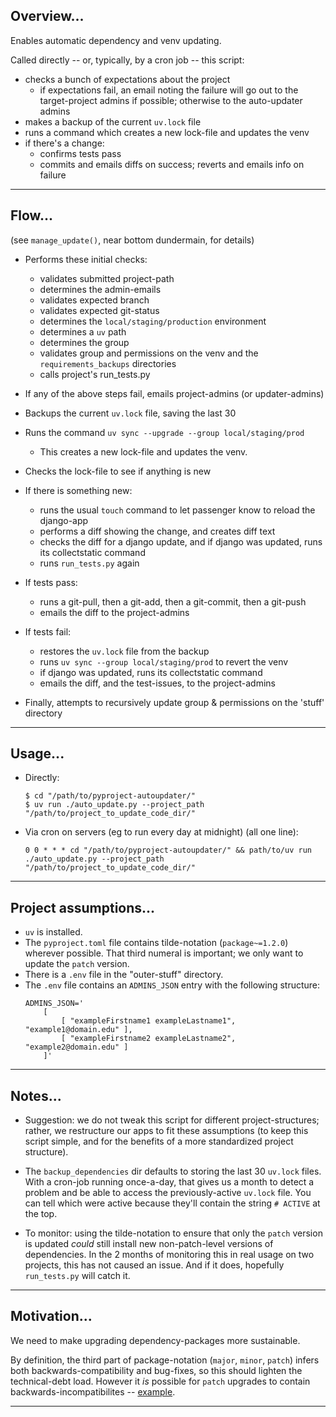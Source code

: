 ## Overview...

Enables automatic dependency and venv updating.

Called directly -- or, typically, by a cron job -- this script:
- checks a bunch of expectations about the project
    - if expectations fail, an email noting the failure will go out to the target-project admins if possible; otherwise to the auto-updater admins
- makes a backup of the current `uv.lock` file
- runs a command which  creates a new lock-file and updates the venv
- if there's a change:
    - confirms tests pass
    - commits and emails diffs on success; reverts and emails info on failure

---


## Flow...

(see `manage_update()`, near bottom dundermain, for details)

- Performs these initial checks:
    - validates submitted project-path
    - determines the admin-emails
    - validates expected branch
    - validates expected git-status
    - determines the `local/staging/production` environment
    - determines a `uv` path
    - determines the group
    - validates group and permissions on the venv and the `requirements_backups` directories
    - calls project's run_tests.py

- If any of the above steps fail, emails project-admins (or updater-admins)

- Backups the current `uv.lock` file, saving the last 30

- Runs the command `uv sync --upgrade --group local/staging/prod`
    - This creates a new lock-file and updates the venv.


- Checks the lock-file to see if anything is new

- If there is something new: 
    - runs the usual `touch` command to let passenger know to reload the django-app
    - performs a diff showing the change, and creates diff text
    - checks the diff for a django update, and if django was updated, runs its collectstatic command
    - runs `run_tests.py` again

- If tests pass:
    - runs a git-pull, then a git-add, then a git-commit, then a git-push
    - emails the diff to the project-admins

- If tests fail:
    - restores the `uv.lock` file from the backup
    - runs `uv sync --group local/staging/prod` to revert the venv
    - if django was updated, runs its collectstatic command
    - emails the diff, and the test-issues, to the project-admins

- Finally, attempts to recursively update group & permissions on the 'stuff' directory

---


## Usage...

- Directly:
    ```
    $ cd "/path/to/pyproject-autoupdater/"
    $ uv run ./auto_update.py --project_path "/path/to/project_to_update_code_dir/"
    ```

- Via cron on servers (eg to run every day at midnight) (all one line):
    ```
    0 0 * * * cd "/path/to/pyproject-autoupdater/" && path/to/uv run ./auto_update.py --project_path "/path/to/project_to_update_code_dir/"
    ```

---


## Project assumptions...

- `uv` is installed.
- The `pyproject.toml` file contains tilde-notation (`package~=1.2.0`) wherever possible. That third numeral is important; we only want to update the `patch` version.
- There is a `.env` file in the "outer-stuff" directory.
- The `.env` file contains an `ADMINS_JSON` entry with the following structure:
    ```
    ADMINS_JSON='
        [
            [ "exampleFirstname1 exampleLastname1", "example1@domain.edu" ],
            [ "exampleFirstname2 exampleLastname2", "example2@domain.edu" ]
        ]'
    ```

---


## Notes...

- Suggestion: we do not tweak this script for different project-structures; rather, we restructure our apps to fit these assumptions (to keep this script simple, and for the benefits of a more standardized project structure).

- The `backup_dependencies` dir defaults to storing the last 30 `uv.lock` files. With a cron-job running once-a-day, that gives us a month to detect a problem and be able to access the previously-active `uv.lock` file. You can tell which were active because they'll contain the string `# ACTIVE` at the top.

- To monitor: using the tilde-notation to ensure that only the `patch` version is updated _could_ still install new non-patch-level versions of dependencies. In the 2 months of monitoring this in real usage on two projects, this has not caused an issue. And if it does, hopefully `run_tests.py` will catch it.

---


## Motivation...

We need to make upgrading dependency-packages more sustainable. 

By definition, the third part of package-notation (`major`, `minor`, `patch`) infers both backwards-compatibility and bug-fixes, so this should lighten the technical-debt load. However it _is_ possible for `patch` upgrades to contain backwards-incompatibilites -- [example](https://www.djangoproject.com/weblog/2023/may/03/security-releases/).

---
